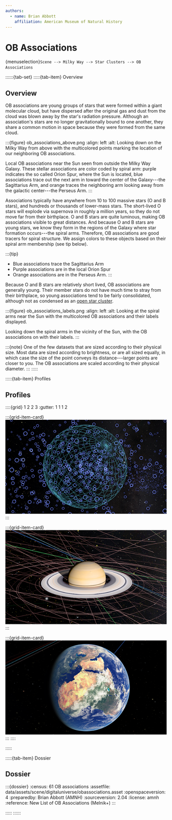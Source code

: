 ```yaml
---
authors:
  - name: Brian Abbott
    affiliation: American Museum of Natural History
---
```



# OB Associations


{menuselection}`Scene --> Milky Way --> Star Clusters --> OB Associations`


::::::{tab-set}
:::::{tab-item} Overview

## Overview

OB associations are young groups of stars that were formed within a giant molecular cloud, but have dispersed after the original gas and dust from the cloud was blown away by the star's radiation pressure. Although an association's stars are no longer gravitationally bound to one another, they share a common motion in space because they were formed from the same cloud.


:::{figure} ob_associations_above.png
:align: left
:alt: Looking down on the Milky Way from above with the multicolored points marking the location of our neighboring OB associations.

Local OB associations near the Sun seen from outside the Milky Way Galaxy. These stellar associations are color coded by spiral arm: purple indicates the so called Orion Spur, where the Sun is located, blue associations trace out the next arm in toward the center of the Galaxy---the Sagittarius Arm, and orange traces the neighboring arm looking away from the galactic center---the Perseus Arm.
:::


Associations typically have anywhere from 10 to 100 massive stars (O and B stars), and hundreds or thousands of lower-mass stars. The short-lived O stars will explode via supernova in roughly a million years, so they do not move far from their birthplace. O and B stars are quite luminous, making OB associations visible to great distances. And because O and B stars are young stars, we know they form in the regions of the Galaxy where star formation occurs---the spiral arms. Therefore, OB associations are good tracers for spiral structure. We assign colors to these objects based on their spiral arm membership (see tip below).

:::{tip}
- Blue associations trace the Sagittarius Arm
- Purple associations are in the local Orion Spur
- Orange associations are in the Perseus Arm.
:::

Because O and B stars are relatively short lived, OB associations are generally young. Their member stars do not have much time to stray from their birthplace, so young associations tend to be fairly consolidated, although not as condensed as an [open star cluster](../open-clusters/index).



:::{figure} ob_associations_labels.png
:align: left
:alt: Looking at the spiral arms near the Sun with the multicolored OB associations and their labels displayed.

Looking down the spiral arms in the vicinity of the Sun, with the OB associations on with their labels.
:::



:::{note}
One of the few datasets that are sized according to their physical size. Most data are sized according to brightness, or are all sized equally, in which case the size of the point conveys its distance---larger points are closer to you. The OB associations are scaled according to their physical diameter.
:::
:::::


:::::{tab-item} Profiles

## Profiles

::::{grid} 1 2 2 3
:gutter: 1 1 1 2

:::{grid-item-card} [](/profiles/default/index)
[![default profile](/profiles/default/profile_default_icon.png)](/profiles/default/index)
:::


:::{grid-item-card} [](/profiles/default-full/index)
[![default-full profile](/profiles/default-full/profile_default_full_icon.png)](/profiles/default-full/index)
:::


:::{grid-item-card} [](/profiles/offline/index)
[![offline profile](/profiles/offline/profile_offline_icon.png)](/profiles/offline/index)
:::
::::

:::::


:::::{tab-item} Dossier

## Dossier

:::{dossier}
:census: 61 OB associations
:assetfile: data/assets/scene/digitaluniverse/obassociations.asset
:openspaceversion: 4
:preparedby: Brian Abbott (AMNH)
:sourceversion: 2.04
:license: amnh
:reference: New List of OB Associations (Melnik+)
:::

:::::
::::::
